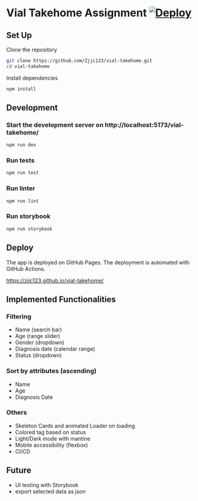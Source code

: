 # Vial Takehome Assignment [![Deploy](https://github.com/Zjjc123/vial-takehome/actions/workflows/main.yml/badge.svg)](https://github.com/Zjjc123/vial-takehome/actions/workflows/main.yml)

## Set Up

Clone the repository

```bash
git clone https://github.com/Zjjc123/vial-takehome.git
cd vial-takehome
```

Install dependencies

```bash
npm install
```

## Development

### Start the development server on http://localhost:5173/vial-takehome/

```bash
npm run dev
```

### Run tests

```bash
npm run test
```

### Run linter

```bash
npm run lint
```

### Run storybook

```bash
npm run storybook
```

## Deploy

The app is deployed on GitHub Pages. The deployment is automated with GitHub Actions.

https://zjjc123.github.io/vial-takehome/

## Implemented Functionalities

### Filtering

- Name (search bar)
- Age (range slider)
- Gender (dropdown)
- Diagnosis date (calendar range)
- Status (dropdown)

### Sort by attributes (ascending)

- Name
- Age
- Diagnosis Date

### Others

- Skeleton Cards and animated Loader on loading
- Colored tag based on status
- Light/Dark mode with mantine
- Mobile accessibility (flexbox)
- CI/CD

## Future

- UI testing with Storybook
- export selected data as json
